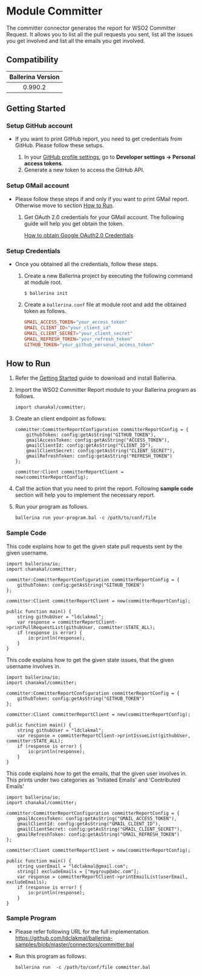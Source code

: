 # Module Committer

The committer connector generates the report for WSO2 Committer Request. It allows you to list all the pull requests you sent, list all the issues you get involved and list all the emails you get involved.

## Compatibility

| Ballerina Version  |
|:------------------:|
| 0.990.2            |

## Getting Started

### Setup GitHub account

- If you want to print GitHub report, you need to get credentials from GitHub. Please follow these setups.

    1. In your [GitHub profile settings](https://github.com/settings/profile), go to **Developer settings -> Personal access tokens**.
    2. Generate a new token to access the GitHub API.

### Setup GMail account

- Please follow these steps if and only if you want to print GMail report. Otherwise move to section [How to Run](##how-to-run).

    1. Get OAuth 2.0 credentials for your GMail account. The following guide will help you get obtain the token.

        [How to obtain Google OAuth2.0 Credentials](https://gist.github.com/ldclakmal/6c43ed7dfaa19d7eb0db324402d14102)

### Setup Credentials

- Once you obtained all the credentials, follow these steps.

    1. Create a new Ballerina project by executing the following command at module root.

        ```shell
        $ ballerina init
        ```

    2. Create a `ballerina.conf` file at module root and add the obtained token as follows.

       ```ballerina.conf
       GMAIL_ACCESS_TOKEN="your_access_token"
       GMAIL_CLIENT_ID="your_client_id"
       GMAIL_CLIENT_SECRET="your_client_secret"
       GMAIL_REFRESH_TOKEN="your_refresh_token"
       GITHUB_TOKEN="your_github_personal_access_token"
       ```

## How to Run

1. Refer the [Getting Started](https://ballerina.io/learn/getting-started/) guide to download and install Ballerina.

2. Import the WSO2 Committer Report module to your Ballerina program as follows.

    ```ballerina
    import chanakal/committer;
    ```

3. Create an client endpoint as follows:

    ```ballerina
    committer:CommitterReportConfiguration committerReportConfig = {
        githubToken: config:getAsString("GITHUB_TOKEN"),
        gmailAccessToken: config:getAsString("ACCESS_TOKEN"),
        gmailClientId: config:getAsString("CLIENT_ID"),
        gmailClientSecret: config:getAsString("CLIENT_SECRET"),
        gmailRefreshToken: config:getAsString("REFRESH_TOKEN")
    };

    committer:Client committerReportClient = new(committerReportConfig);
    ```

4. Call the action that you need to print the report. Following **sample code** section will help you to implement the necessary report.

5. Run your program as follows.

    ```ballerina
    ballerina run your-program.bal -c /path/to/conf/file
    ```

### Sample Code

This code explains how to get the given state pull requests sent by the given username.

```ballerina
import ballerina/io;
import chanakal/committer;

committer:CommitterReportConfiguration committerReportConfig = {
    githubToken: config:getAsString("GITHUB_TOKEN")
};

committer:Client committerReportClient = new(committerReportConfig);

public function main() {
    string githubUser = "ldclakmal";
    var response = committerReportClient->printPullRequestList(githubUser, committer:STATE_ALL);
    if (response is error) {
        io:println(response);
    }
}
```

This code explains how to get the given state issues, that the given username involves in.

```ballerina
import ballerina/io;
import chanakal/committer;

committer:CommitterReportConfiguration committerReportConfig = {
    githubToken: config:getAsString("GITHUB_TOKEN")
};

committer:Client committerReportClient = new(committerReportConfig);

public function main() {
    string githubUser = "ldclakmal";
    var response = committerReportClient->printIssueList(githubUser, committer:STATE_ALL);
    if (response is error) {
        io:println(response);
    }
}
```

This code explains how to get the emails, that the given user involves in. This prints under two categories as 'Initiated Emails' and 'Contributed Emails'

```ballerina
import ballerina/io;
import chanakal/committer;

committer:CommitterReportConfiguration committerReportConfig = {
    gmailAccessToken: config:getAsString("GMAIL_ACCESS_TOKEN"),
    gmailClientId: config:getAsString("GMAIL_CLIENT_ID"),
    gmailClientSecret: config:getAsString("GMAIL_CLIENT_SECRET"),
    gmailRefreshToken: config:getAsString("GMAIL_REFRESH_TOKEN")
};

committer:Client committerReportClient = new(committerReportConfig);

public function main() {
    string userEmail = "ldclakmal@gmail.com";
    string[] excludeEmails = ["mygroup@abc.com"];
    var response = committerReportClient->printEmailList(userEmail, excludeEmails);
    if (response is error) {
        io:println(response);
    }
}
```

### Sample Program

- Please refer following URL for the full implementation.
https://github.com/ldclakmal/ballerina-samples/blob/master/connectors/committer.bal

- Run this program as follows:

    ```ballerina
    ballerina run  -c /path/to/conf/file committer.bal
    ```
